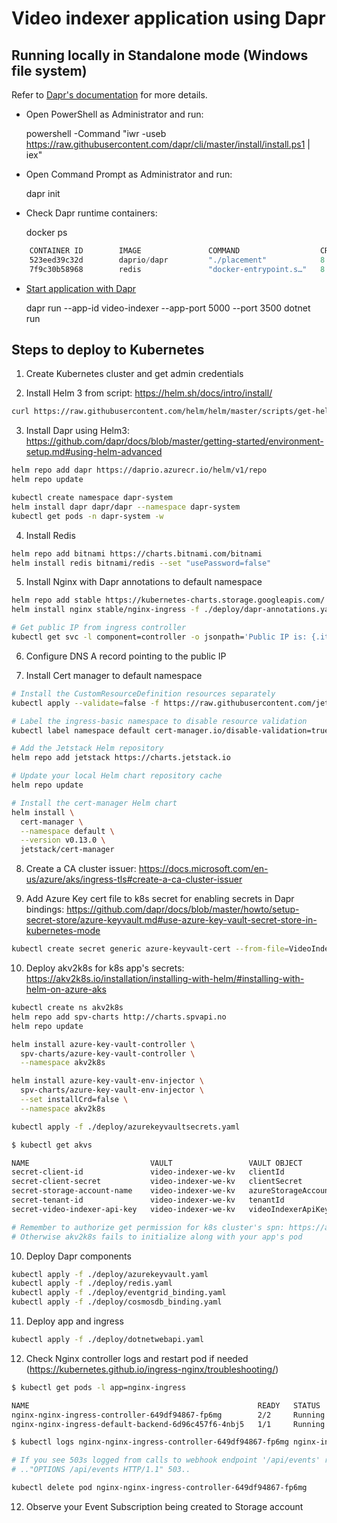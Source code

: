 # Video indexer application using Dapr

## Running locally in Standalone mode (Windows file system) 

Refer to [Dapr's documentation](https://github.com/dapr/docs/blob/master/getting-started/environment-setup.md) for more details.

- Open PowerShell as Administrator and run: 

    powershell -Command "iwr -useb https://raw.githubusercontent.com/dapr/cli/master/install/install.ps1 | iex"

- Open Command Prompt as Administrator and run:

    dapr init

- Check Dapr runtime containers:

    docker ps

```PowerShell
    CONTAINER ID        IMAGE               COMMAND                  CREATED             STATUS              PORTS                     NAMES
    523eed39c32d        daprio/dapr         "./placement"            8 hours ago         Up 29 minutes       0.0.0.0:6050->50005/tcp   dapr_placement
    7f9c30b58968        redis               "docker-entrypoint.s…"   8 hours ago         Up 29 minutes       0.0.0.0:6379->6379/tcp    dapr_redis
```

- [Start application with Dapr](https://github.com/dapr/docs/blob/master/walkthroughs/darprun.md)

    dapr run --app-id video-indexer --app-port 5000 --port 3500 dotnet run

## Steps to deploy to Kubernetes

1) Create Kubernetes cluster and get admin credentials

2) Install Helm 3 from script: https://helm.sh/docs/intro/install/

```bash
curl https://raw.githubusercontent.com/helm/helm/master/scripts/get-helm-3 | sudo bash
```

3) Install Dapr using Helm3: https://github.com/dapr/docs/blob/master/getting-started/environment-setup.md#using-helm-advanced

```bash
helm repo add dapr https://daprio.azurecr.io/helm/v1/repo
helm repo update

kubectl create namespace dapr-system
helm install dapr dapr/dapr --namespace dapr-system
kubectl get pods -n dapr-system -w
```

4) Install Redis

```bash
helm repo add bitnami https://charts.bitnami.com/bitnami
helm install redis bitnami/redis --set "usePassword=false"
```

5) Install Nginx with Dapr annotations to default namespace

```bash
helm repo add stable https://kubernetes-charts.storage.googleapis.com/
helm install nginx stable/nginx-ingress -f ./deploy/dapr-annotations.yaml -n default

# Get public IP from ingress controller
kubectl get svc -l component=controller -o jsonpath='Public IP is: {.items[0].status.loadBalancer.ingress[0].ip}{"\n"}'
```

6) Configure DNS A record pointing to the public IP

7) Install Cert manager to default namespace

```bash
# Install the CustomResourceDefinition resources separately
kubectl apply --validate=false -f https://raw.githubusercontent.com/jetstack/cert-manager/release-0.13/deploy/manifests/00-crds.yaml

# Label the ingress-basic namespace to disable resource validation
kubectl label namespace default cert-manager.io/disable-validation=true

# Add the Jetstack Helm repository
helm repo add jetstack https://charts.jetstack.io

# Update your local Helm chart repository cache
helm repo update

# Install the cert-manager Helm chart
helm install \
  cert-manager \
  --namespace default \
  --version v0.13.0 \
  jetstack/cert-manager
```

8) Create a CA cluster issuer: https://docs.microsoft.com/en-us/azure/aks/ingress-tls#create-a-ca-cluster-issuer 

9) Add Azure Key cert file to k8s secret for enabling secrets in Dapr bindings: https://github.com/dapr/docs/blob/master/howto/setup-secret-store/azure-keyvault.md#use-azure-key-vault-secret-store-in-kubernetes-mode

```bash
kubectl create secret generic azure-keyvault-cert --from-file=VideoIndexerCert.pfx
```

10) Deploy akv2k8s for k8s app's secrets: https://akv2k8s.io/installation/installing-with-helm/#installing-with-helm-on-azure-aks

```bash
kubectl create ns akv2k8s
helm repo add spv-charts http://charts.spvapi.no
helm repo update

helm install azure-key-vault-controller \
  spv-charts/azure-key-vault-controller \
  --namespace akv2k8s

helm install azure-key-vault-env-injector \
  spv-charts/azure-key-vault-env-injector \
  --set installCrd=false \
  --namespace akv2k8s

kubectl apply -f ./deploy/azurekeyvaultsecrets.yaml

$ kubectl get akvs

NAME                           VAULT                 VAULT OBJECT              SECRET NAME   SYNCHED
secret-client-id               video-indexer-we-kv   clientId
secret-client-secret           video-indexer-we-kv   clientSecret
secret-storage-account-name    video-indexer-we-kv   azureStorageAccountName
secret-tenant-id               video-indexer-we-kv   tenantId
secret-video-indexer-api-key   video-indexer-we-kv   videoIndexerApiKey

# Remember to authorize get permission for k8s cluster's spn: https://akv2k8s.io/tutorials/prerequisites/#add-secret---required-for-secret-tutorials
# Otherwise akv2k8s fails to initialize along with your app's pod

```

10) Deploy Dapr components

```bash
kubectl apply -f ./deploy/azurekeyvault.yaml
kubectl apply -f ./deploy/redis.yaml
kubectl apply -f ./deploy/eventgrid_binding.yaml
kubectl apply -f ./deploy/cosmosdb_binding.yaml
```

11) Deploy app and ingress

```bash
kubectl apply -f ./deploy/dotnetwebapi.yaml
```

12) Check Nginx controller logs and restart pod if needed (https://kubernetes.github.io/ingress-nginx/troubleshooting/)

```bash
$ kubectl get pods -l app=nginx-ingress

NAME                                                   READY   STATUS    RESTARTS   AGE
nginx-nginx-ingress-controller-649df94867-fp6mg        2/2     Running   0          51m
nginx-nginx-ingress-default-backend-6d96c457f6-4nbj5   1/1     Running   0          55m

$ kubectl logs nginx-nginx-ingress-controller-649df94867-fp6mg nginx-ingress-controller

# If you see 503s logged from calls to webhook endpoint '/api/events' restart the pod
# .."OPTIONS /api/events HTTP/1.1" 503..

kubectl delete pod nginx-nginx-ingress-controller-649df94867-fp6mg
```

12) Observe your Event Subscription being created to Storage account
